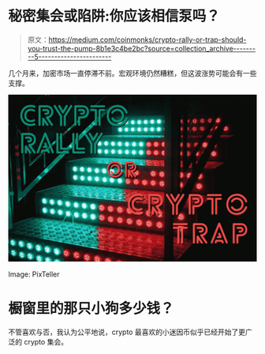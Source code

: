 # 秘密集会或陷阱:你应该相信泵吗？

> 原文：<https://medium.com/coinmonks/crypto-rally-or-trap-should-you-trust-the-pump-8b1e3c4be2bc?source=collection_archive---------5----------------------->

几个月来，加密市场一直停滞不前。宏观环境仍然糟糕，但这波涨势可能会有一些支撑。

![](img/37a7c276c71b0fef97a72333165b390a.png)

Image: PixTeller

# 橱窗里的那只小狗多少钱？

不管喜欢与否，我认为公平地说，crypto 最喜欢的小迷因币似乎已经开始了更广泛的 crypto 集会。